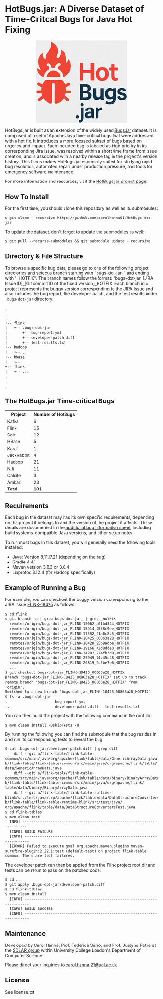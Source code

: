 # HotBugs.jar: A Diverse Dataset of Time-Critcal Bugs for Java Hot Fixing

<p align="center">
  <img src="logo.png" alt="HotBugs.jar Logo" width="300"/>
</p>

HotBugs.jar is built as an extension of the widely used [Bugs.jar](https://github.com/bugs-dot-jar/bugs-dot-jar) dataset. It is composed of a set of Apache Java time-critical bugs that were addressed with a hot fix. It introduces a more focused subset of bugs based on urgency and impact. Each included bug is labeled as high priority in its corresponding Jira issue, was resolved within a short time frame from issue creation, and is associated with a nearby release tag in the project's version history. This focus makes HotBugs.jar especially suited for studying rapid bug resolution, automated repair under production pressure, and tools for emergency software maintenance.

For more information and resources, visit the [HotBugs.jar project page](https://solar.cs.ucl.ac.uk/os/hotfixbenchmark.html).

## How To Install

For the first time, you should clone this repository as well as its submodules:
```
$ git clone --recursive https://github.com/carolhanna01/HotBugs-dot-jar
```

To update the dataset, don't forget to update the submodules as well:
```
$ git pull --recurse-submodules && git submodule update --recursive
```

## Directory & File Structure
To browse a specific bug data, please go to one of the following project directories and select a branch starting with "bugs-dot-jar-" and ending with "\_HOTFIX".  The branch names follow the format: "bugs-dot-jar\_\[JIRA Issue ID\]\_\[Git commit ID of the fixed version\]\_HOTFIX.  Each branch in a project represents the buggy version corresponding to the JIRA Issue and also includes the bug report, the developer patch, and the test results under `.bugs-dot-jar` directory.
```
.
.
.
+-- flink
|   +-- .bugs-dot-jar
|       +-- bug-report.yml
|       +-- developer-patch.diff
|       +-- test-results.txt
+-- hadoop
|   +-- ...
+-- hbase
|   +-- ...
+-- flink
|   +-- ...
.
.
.
```

## The HotBugs.jar Time-critical Bugs

| Project    | Number of HotBugs |
| -------- | ------- |
| Kafka  | 6    |
| Flink | 15     |
| Solr    | 12    |
| HBase  | 5    |
| Karaf | 1     |
| JackRabbit    | 4    |
| Hadoop  | 21    |
| Nifi | 11     |
| Calcite    | 3    |
| Ambari    | 23    |
| **Total**    | **101**    |

## Requirements
Each bug in the dataset may has its own specific requirements, depending on the project it belongs to and the version of the project it affects. These details are documented in the [additional bug information sheet](https://docs.google.com/spreadsheets/d/1oOOJ3CexSJemAFUedXL9inDIqLWjDZ4Furg22MMc8VE/edit?gid=1536192333#gid=1536192333), including build systems, compatible Java versions, and other setup notes.

To run most bugs in this dataset, you will generally need the following tools installed:

- Java: Version 8,11,17,21 (depending on the bug)
- Gradle 4.4.1
- Maven version 3.6.3 or 3.8.4
- Libprotoc 3.12.4 (for Hadoop specifically)

## Example of Running a Bug

For example, you can checkout the buggy version corresponding to the JIRA Issue [FLINK-18425]([https://issues.apache.org/jira/browse/ACCUMULO-1051](https://issues.apache.org/jira/browse/FLINK-18425)) as follows:
```
$ cd flink
$ git branch -a | grep bugs-dot-jar_ | grep _HOTFIX
  remotes/origin/bugs-dot-jar_FLINK-15062_d0fbd344_HOTFIX
  remotes/origin/bugs-dot-jar_FLINK-15914_2558c9ee_HOTFIX
  remotes/origin/bugs-dot-jar_FLINK-17552_91a0c8c5_HOTFIX
  remotes/origin/bugs-dot-jar_FLINK-18425_00863a28_HOTFIX
  remotes/origin/bugs-dot-jar_FLINK-18428_95b9adbe_HOTFIX
  remotes/origin/bugs-dot-jar_FLINK-19166_42d8dde0_HOTFIX
  remotes/origin/bugs-dot-jar_FLINK-24282_724fb3d8_HOTFIX
  remotes/origin/bugs-dot-jar_FLINK-25949_74c45c48_HOTFIX
  remotes/origin/bugs-dot-jar_FLINK-26819_9c3be7e6_HOTFIX
  ...
$ git checkout bugs-dot-jar_FLINK-18425_00863a28_HOTFIX
Branch 'bugs-dot-jar_FLINK-18425_00863a28_HOTFIX' set up to track remote branch 'bugs-dot-jar_FLINK-18425_00863a28_HOTFIX' from 'origin'.
Switched to a new branch 'bugs-dot-jar_FLINK-18425_00863a28_HOTFIX'
$ ls -a .bugs-dot-jar
.                      bug-report.yml         
..                     developer-patch.diff   test-results.txt
```

You can then build the project with the following command in the root dir:

```
$ mvn clean install -DskipTests -U
```
By running the following you can find the submodule that the bug resides in and run its corresponding tests to reveal the bug:
```
$ cat .bugs-dot-jar/developer-patch.diff | grep diff
    diff --git a/flink-table/flink-table-common/src/main/java/org/apache/flink/table/data/GenericArrayData.java b/flink-table/flink-table-common/src/main/java/org/apache/flink/table/        data/GenericArrayData.java
    diff --git a/flink-table/flink-table-common/src/main/java/org/apache/flink/table/data/binary/BinaryArrayData.java b/flink-table/flink-table-common/src/main/java/org/apache/flink/        table/data/binary/BinaryArrayData.java
    diff --git a/flink-table/flink-table-runtime-blink/src/test/java/org/apache/flink/table/data/DataStructureConvertersTest.java b/flink-table/flink-table-runtime-blink/src/test/java/      org/apache/flink/table/data/DataStructureConvertersTest.java
$ cd flink-tables
$ mvn clean test
  INFO] ------------------------------------------------------------------------
  [INFO] BUILD FAILURE
  [INFO] ------------------------------------------------------------------------
  [ERROR] Failed to execute goal org.apache.maven.plugins:maven-surefire-plugin:2.22.1:test (default-test) on project flink-table-common: There are test failures.
```
The developer patch can then be applied from the Flink project root dir and tests can be rerun to pass on the patched code:
```
$ cd ..
$ git apply .bugs-dot-jar/developer-patch.diff
$ cd flink-tables
$ mvn clean install
  [INFO] ------------------------------------------------------------------------
  [INFO] BUILD SUCCESS
  [INFO] ------------------------------------------------------------------------
```
## Maintenance

Developed by Carol Hanna, Prof. Federica Sarro, and Prof. Justyna Petke at the [SOLAR group](https://solar.cs.ucl.ac.uk/) within University College London's Department of Computer Science. 

Please direct your inquiries to [carol.hanna.21@ucl.ac.uk](mailto:carol.hanna.21@ucl.ac.uk)

## License

See license.txt
